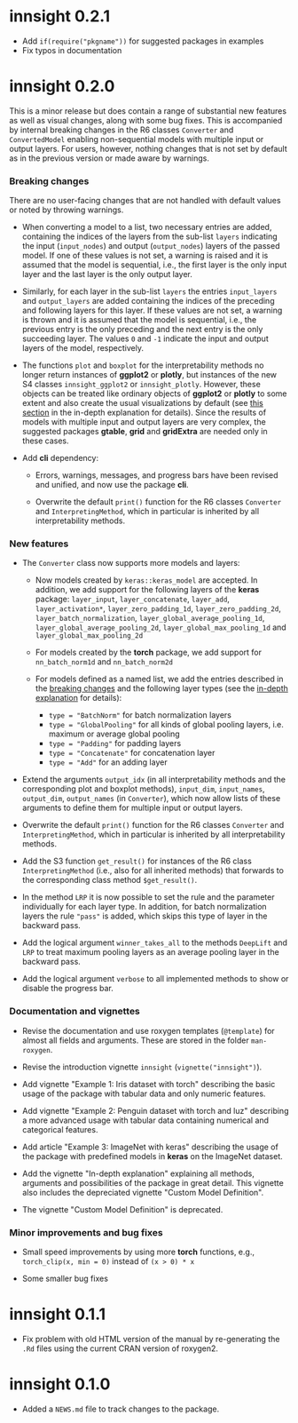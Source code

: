 # innsight 0.2.1

* Add `if(require("pkgname"))` for suggested packages in examples
* Fix typos in documentation


# innsight 0.2.0

This is a minor release but does contain a range of substantial new features 
as well as visual changes, along with some bug fixes. This is accompanied 
by internal breaking changes in the R6 classes `Converter` and 
`ConvertedModel` enabling non-sequential models with multiple input or 
output layers. For users, however, nothing changes that is not set by 
default as in the previous version or made aware by warnings.

### Breaking changes  

There are no user-facing changes that are not handled with default values 
or noted by throwing warnings.

* When converting a model to a list, two necessary entries are added, 
containing the indices of the layers from the sub-list `layers` indicating 
the input (`input_nodes`) and output (`output_nodes`) layers of the passed 
model. If one of these values is not set, a warning is raised and it is 
assumed that the model is sequential, i.e., the first layer is the only 
input layer and the last layer is the only output layer.

* Similarly, for each layer in the sub-list `layers` the entries 
`input_layers` and `output_layers` are added containing the indices of the 
preceding and following layers for this layer. If these values are not set, a 
warning is thrown and it is assumed that the model is sequential, i.e., the 
previous entry is the only preceding and the next entry is the only 
succeeding layer. The values `0` and `-1` indicate the input and output 
layers of the model, respectively.

* The functions `plot` and `boxplot` for the interpretability methods no 
longer return instances of **ggplot2** or **plotly**, but instances of the new
S4 classes `innsight_ggplot2` or `innsight_plotly`. However, these objects can 
be treated like ordinary objects of **ggplot2** or **plotly** to some extent
and also create the usual visualizations by default (see [this section](https://bips-hb.github.io/innsight/articles/detailed_overview.html#advanced-plotting) in the
in-depth explanation for details). Since the results of models with multiple 
input and output layers are very complex, the suggested packages 
**gtable**, **grid** and **gridExtra** are needed only in these cases.

* Add **cli** dependency:  

  * Errors, warnings, messages, and progress bars have been 
  revised and unified, and now use the package **cli**.
  
  * Overwrite the default `print()` function for the R6 classes `Converter` and 
  `InterpretingMethod`, which in particular is inherited by all interpretability
  methods.

### New features

* The `Converter` class now supports more models and layers:

  * Now models created by `keras::keras_model` are accepted. In addition, we
  add support for the following layers of the **keras** package:
  `layer_input`, `layer_concatenate`, 
  `layer_add`, `layer_activation*`, `layer_zero_padding_1d`, 
  `layer_zero_padding_2d`, `layer_batch_normalization`, 
  `layer_global_average_pooling_1d`, `layer_global_average_pooling_2d`,
  `layer_global_max_pooling_1d` and `layer_global_max_pooling_2d`
  
  * For models created by the **torch** package, we add support for 
  `nn_batch_norm1d` and `nn_batch_norm2d`
  
  * For models defined as a named list, we add the entries described in the 
  [breaking changes](#breaking-changes) and the following layer types 
  (see the [in-depth explanation](https://bips-hb.github.io/innsight/articles/detailed_overview.html#model-as-named-list) for details):
  
    * `type = "BatchNorm"` for batch normalization layers
    * `type = "GlobalPooling"` for all kinds of global pooling layers, i.e.
    maximum or average global pooling
    * `type = "Padding"` for padding layers
    * `type = "Concatenate"` for concatenation layer
    * `type = "Add"` for an adding layer

* Extend the arguments `output_idx` (in all interpretability methods and the 
corresponding plot and boxplot methods), `input_dim`, `input_names`, 
`output_dim`, `output_names` (in `Converter`), which now allow lists of these
arguments to define them for multiple input or output layers.

* Overwrite the default `print()` function for the R6 classes `Converter` and 
`InterpretingMethod`, which in particular is inherited by all interpretability 
methods.

* Add the S3 function `get_result()` for instances of the R6 class 
`InterpretingMethod` (i.e., also for all inherited methods) that forwards to the
corresponding class method `$get_result()`.

* In the method `LRP` it is now possible to set the rule and the parameter 
individually for each layer type. In addition, for batch normalization layers 
the rule `"pass"` is added, which skips this type of layer in the backward pass.

* Add the logical argument `winner_takes_all` to the methods `DeepLift` and 
`LRP` to treat maximum pooling layers as an average pooling layer in the 
backward pass.

* Add the logical argument `verbose` to all implemented methods to show or disable
the progress bar.

### Documentation and vignettes

* Revise the documentation and use roxygen templates (`@template`) for almost 
all fields and arguments. These are stored in the folder `man-roxygen`.

* Revise the introduction vignette `innsight` (`vignette("innsight")`).

* Add vignette "Example 1: Iris dataset with torch" describing the basic
usage of the package with tabular data and only numeric features.

* Add vignette "Example 2: Penguin dataset with torch and luz" describing
a more advanced usage with tabular data containing numerical and categorical
features.

* Add article "Example 3: ImageNet with keras" describing the usage of the
package with predefined models in **keras** on the ImageNet dataset.

* Add the vignette "In-depth explanation" explaining all methods, arguments 
and possibilities of the package in great detail. This vignette also includes 
the depreciated vignette "Custom Model Definition".

* The vignette "Custom Model Definition" is deprecated.

### Minor improvements and bug fixes

* Small speed improvements by using more **torch** functions, e.g.,
`torch_clip(x, min = 0)` instead of `(x > 0) * x`

* Some smaller bug fixes


# innsight 0.1.1

* Fix problem with old HTML version of the manual by re-generating the
`.Rd` files using the current CRAN version of roxygen2.

# innsight 0.1.0

* Added a `NEWS.md` file to track changes to the package.
